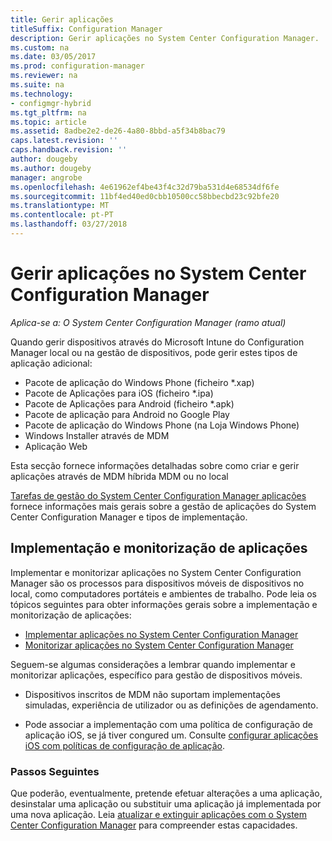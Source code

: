 ```yaml
---
title: Gerir aplicações
titleSuffix: Configuration Manager
description: Gerir aplicações no System Center Configuration Manager.
ms.custom: na
ms.date: 03/05/2017
ms.prod: configuration-manager
ms.reviewer: na
ms.suite: na
ms.technology:
- configmgr-hybrid
ms.tgt_pltfrm: na
ms.topic: article
ms.assetid: 8adbe2e2-de26-4a80-8bbd-a5f34b8bac79
caps.latest.revision: ''
caps.handback.revision: ''
author: dougeby
ms.author: dougeby
manager: angrobe
ms.openlocfilehash: 4e61962ef4be43f4c32d79ba531d4e68534df6fe
ms.sourcegitcommit: 11bf4ed40ed0cbb10500cc58bbecbd23c92bfe20
ms.translationtype: MT
ms.contentlocale: pt-PT
ms.lasthandoff: 03/27/2018
---
```

# <a name="manage-applications-in-system-center-configuration-manager"></a>Gerir aplicações no System Center Configuration Manager

*Aplica-se a: O System Center Configuration Manager (ramo atual)*

Quando gerir dispositivos através do Microsoft Intune do Configuration Manager local ou na gestão de dispositivos, pode gerir estes tipos de aplicação adicional:
- Pacote de aplicação do Windows Phone (ficheiro *.xap)
- Pacote de Aplicações para iOS (ficheiro *.ipa)
- Pacote de Aplicações para Android (ficheiro *.apk)
- Pacote de aplicação para Android no Google Play
- Pacote de aplicação do Windows Phone (na Loja Windows Phone)
- Windows Installer através de MDM
- Aplicação Web

Esta secção fornece informações detalhadas sobre como criar e gerir aplicações através de MDM híbrida MDM ou no local

[Tarefas de gestão do System Center Configuration Manager aplicações](../../apps/deploy-use/management-tasks-applications.md) fornece informações mais gerais sobre a gestão de aplicações do System Center Configuration Manager e tipos de implementação.

## <a name="deploying-and-monitoring-apps"></a>Implementação e monitorização de aplicações

Implementar e monitorizar aplicações no System Center Configuration Manager são os processos para dispositivos móveis de dispositivos no local, como computadores portáteis e ambientes de trabalho. Pode leia os tópicos seguintes para obter informações gerais sobre a implementação e monitorização de aplicações:

- [Implementar aplicações no System Center Configuration Manager](../../apps/deploy-use/deploy-applications.md)
- [Monitorizar aplicações no System Center Configuration Manager](../../apps/deploy-use/monitor-applications-from-the-console.md)

Seguem-se algumas considerações a lembrar quando implementar e monitorizar aplicações, específico para gestão de dispositivos móveis.

- Dispositivos inscritos de MDM não suportam implementações simuladas, experiência de utilizador ou as definições de agendamento.

- Pode associar a implementação com uma política de configuração de aplicação iOS, se já tiver congured um. Consulte [configurar aplicações iOS com políticas de configuração de aplicação](configure-ios-apps-with-app-configuration-policies.md).

### <a name="next-steps"></a>Passos Seguintes

Que poderão, eventualmente, pretende efetuar alterações a uma aplicação, desinstalar uma aplicação ou substituir uma aplicação já implementada por uma nova aplicação. Leia [atualizar e extinguir aplicações com o System Center Configuration Manager](../../apps/deploy-use/update-and-retire-applications.md) para compreender estas capacidades.
